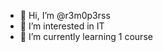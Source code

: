 - 👋 Hi, I’m @r3m0p3rss
- 👀 I’m interested in IT
- 🌱 I’m currently learning 1 course

<!---
r3m0p3rss/r3m0p3rss is a ✨ special ✨ repository because its `README.md` (this file) appears on your GitHub profile.
You can click the Preview link to take a look at your changes.
--->
